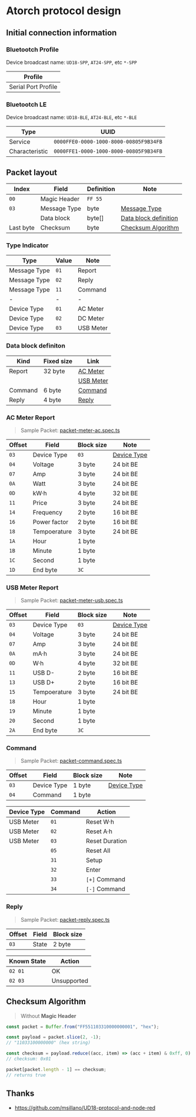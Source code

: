 ﻿# Atorch protocol design

## Initial connection information

### Bluetootch Profile

Device broadcast name: `UD18-SPP`, `AT24-SPP`, etc `*-SPP`

| Profile             |
| ------------------- |
| Serial Port Profile |

### Bluetootch LE

Device broadcast name: `UD18-BLE`, `AT24-BLE`, etc `*-BLE`

| Type           | UUID                                   |
| -------------- | -------------------------------------- |
| Service        | `0000FFE0-0000-1000-8000-00805F9B34FB` |
| Characteristic | `0000FFE1-0000-1000-8000-00805F9B34FB` |

## Packet layout

| Index     | Field        | Definition | Note                                            |
| --------- | ------------ | ---------- | ----------------------------------------------- |
| `00`      | Magic Header | `FF 55`    |                                                 |
| `03`      | Message Type | byte       | [Message Type](#type-indicator)                 |
|           | Data block   | byte[]     | [Data block definition](#data-block-definition) |
| Last byte | Checksum     | byte       | [Checksum Algorithm](#checksum-algorithm)       |

### Type Indicator

| Type         | Value | Note      |
| ------------ | ----- | --------- |
| Message Type | `01`  | Report    |
| Message Type | `02`  | Reply     |
| Message Type | `11`  | Command   |
| -            | -     | -         |
| Device Type  | `01`  | AC Meter  |
| Device Type  | `02`  | DC Meter  |
| Device Type  | `03`  | USB Meter |

### Data block definiton

| Kind    | Fixed size | Link                           |
| ------- | ---------- | ------------------------------ |
| Report  | 32 byte    | [AC Meter](#ac-meter-report)   |
|         |            | [USB Meter](#usb-meter-report) |
| Command | 6 byte     | [Command](#command)            |
| Reply   | 4 byte     | [Reply](#reply)                |

### AC Meter Report

> Sample Packet:
> [packet-meter-ac.spec.ts](../src/service/atorch-packet/packet-meter-ac.spec.ts)

| Offset | Field        | Block size | Note                           |
| ------ | ------------ | ---------- | ------------------------------ |
| `03`   | Device Type  | `03`       | [Device Type](#type-indicator) |
| `04`   | Voltage      | 3 byte     | 24 bit BE                      |
| `07`   | Amp          | 3 byte     | 24 bit BE                      |
| `0A`   | Watt         | 3 byte     | 24 bit BE                      |
| `0D`   | kW·h         | 4 byte     | 32 bit BE                      |
| `11`   | Price        | 3 byte     | 24 bit BE                      |
| `14`   | Frequency    | 2 byte     | 16 bit BE                      |
| `16`   | Power factor | 2 byte     | 16 bit BE                      |
| `18`   | Tempoerature | 3 byte     | 24 bit BE                      |
| `1A`   | Hour         | 1 byte     |                                |
| `1B`   | Minute       | 1 byte     |                                |
| `1C`   | Second       | 1 byte     |                                |
| `1D`   | End byte     | `3C`       |                                |

### USB Meter Report

> Sample Packet:
> [packet-meter-usb.spec.ts](../src/service/atorch-packet/packet-meter-usb.spec.ts)

| Offset | Field        | Block size | Note                           |
| ------ | ------------ | ---------- | ------------------------------ |
| `03`   | Device Type  | `03`       | [Device Type](#type-indicator) |
| `04`   | Voltage      | 3 byte     | 24 bit BE                      |
| `07`   | Amp          | 3 byte     | 24 bit BE                      |
| `0A`   | mA·h         | 3 byte     | 24 bit BE                      |
| `0D`   | W·h          | 4 byte     | 32 bit BE                      |
| `11`   | USB D-       | 2 byte     | 16 bit BE                      |
| `13`   | USB D+       | 2 byte     | 16 bit BE                      |
| `15`   | Tempoerature | 3 byte     | 24 bit BE                      |
| `18`   | Hour         | 1 byte     |                                |
| `19`   | Minute       | 1 byte     |                                |
| `20`   | Second       | 1 byte     |                                |
| `2A`   | End byte     | `3C`       |                                |

### Command

> Sample Packet:
> [packet-command.spec.ts](../src/service/atorch-packet/packet-command.spec.ts)

| Offset | Field       | Block size | Note                           |
| ------ | ----------- | ---------- | ------------------------------ |
| `03`   | Device Type | 1 byte     | [Device Type](#type-indicator) |
| `04`   | Command     | 1 byte     |                                |

| Device Type | Command | Action         |
| ----------- | ------- | -------------- |
| USB Meter   | `01`    | Reset W·h      |
| USB Meter   | `02`    | Reset A·h      |
| USB Meter   | `03`    | Reset Duration |
|             | `05`    | Reset All      |
|             | `31`    | Setup          |
|             | `32`    | Enter          |
|             | `33`    | `[+]` Command  |
|             | `34`    | `[-]` Command  |

### Reply

> Sample Packet:
> [packet-reply.spec.ts](../src/service/atorch-packet/packet-reply.spec.ts)

| Offset | Field | Block size |
| ------ | ----- | ---------- |
| `03`   | State | 2 byte     |

| Known State | Action      |
| ----------- | ----------- |
| `02 01`     | OK          |
| `02 03`     | Unsupported |

## Checksum Algorithm

> Without **Magic Header**

```javascript
const packet = Buffer.from("FF551103310000000001", "hex");

const payload = packet.slice(2, -1);
// "11033100000000" (hex string)

const checksum = payload.reduce((acc, item) => (acc + item) & 0xff, 0) ^ 0x44;
// checksum: 0x01

packet[packet.length - 1] == checksum;
// returns true
```

## Thanks

- <https://github.com/msillano/UD18-protocol-and-node-red>

